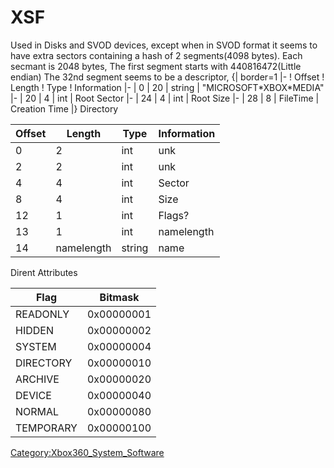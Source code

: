 # XSF

Used in Disks and SVOD devices, except when in SVOD format it seems to
have extra sectors containing a hash of 2 segments(4098 bytes). Each
secmant is 2048 bytes,
The first segment starts with 440816472(Little endian)
The 32nd segment seems to be a descriptor,
{| border=1 |- \! Offset \! Length \! Type \! Information |- | 0 | 20 |
string | "MICROSOFT\*XBOX\*MEDIA" |- | 20 | 4 | int | Root Sector |- |
24 | 4 | int | Root Size |- | 28 | 8 | FileTime | Creation Time |}
Directory

| Offset | Length     | Type   | Information |
| ------ | ---------- | ------ | ----------- |
| 0      | 2          | int    | unk         |
| 2      | 2          | int    | unk         |
| 4      | 4          | int    | Sector      |
| 8      | 4          | int    | Size        |
| 12     | 1          | int    | Flags?      |
| 13     | 1          | int    | namelength  |
| 14     | namelength | string | name        |

Dirent Attributes

| Flag      | Bitmask    |
| --------- | ---------- |
| READONLY  | 0x00000001 |
| HIDDEN    | 0x00000002 |
| SYSTEM    | 0x00000004 |
| DIRECTORY | 0x00000010 |
| ARCHIVE   | 0x00000020 |
| DEVICE    | 0x00000040 |
| NORMAL    | 0x00000080 |
| TEMPORARY | 0x00000100 |


[Category:Xbox360_System_Software](Category_Xbox360_System_Software)